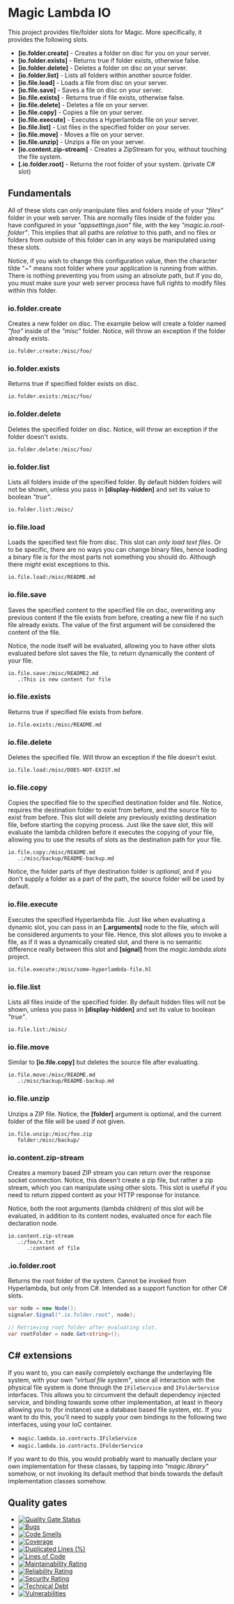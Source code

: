 
# Magic Lambda IO

This project provides file/folder slots for Magic. More specifically, it provides the following slots.

* __[io.folder.create]__ - Creates a folder on disc for you on your server.
* __[io.folder.exists]__ - Returns true if folder exists, otherwise false.
* __[io.folder.delete]__ - Deletes a folder on disc on your server.
* __[io.folder.list]__ - Lists all folders within another source folder.
* __[io.file.load]__ - Loads a file from disc on your server.
* __[io.file.save]__ - Saves a file on disc on your server.
* __[io.file.exists]__ - Returns true if file exists, otherwise false.
* __[io.file.delete]__ - Deletes a file on your server.
* __[io.file.copy]__ - Copies a file on your server.
* __[io.file.execute]__ - Executes a Hyperlambda file on your server.
* __[io.file.list]__ - List files in the specified folder on your server.
* __[io.file.move]__ - Moves a file on your server.
* __[io.file.unzip]__ - Unzips a file on your server.
* __[io.content.zip-stream]__ - Creates a ZipStream for you, without touching the file system.
* __[.io.folder.root]__ - Returns the root folder of your system. (private C# slot)

## Fundamentals

All of these slots can _only_ manipulate files and folders inside of your _"files"_ folder in your web server.
This are normally files inside of the folder you have configured in your _"appsettings.json"_ file, with the
key _"magic.io.root-folder"_. This implies that all paths are _relative_ to this path, and no files or folders
from outside of this folder can in any ways be manipulated using these slots.

Notice, if you wish to change this configuration value, then the character tilde "~" means root
folder where your application is running from within. There is nothing preventing you from using an
absolute path, but if you do, you must make sure your web server process have full rights to modify
files within this folder.

### io.folder.create

Creates a new folder on disc. The example below will create a folder named _"foo"_ inside of the _"misc"_ folder.
Notice, will throw an exception if the folder already exists.

```
io.folder.create:/misc/foo/
```

### io.folder.exists

Returns true if specified folder exists on disc.

```
io.folder.exists:/misc/foo/
```

### io.folder.delete

Deletes the specified folder on disc. Notice, will throw an exception if the folder doesn't exists.

```
io.folder.delete:/misc/foo/
```

### io.folder.list

Lists all folders inside of the specified folder. By default hidden folders will not be shown, unless
you pass in **[display-hidden]** and set its value to boolean _"true"_.

```
io.folder.list:/misc/
```

### io.file.load

Loads the specified text file from disc. This slot can _only load text files_. Or to be specific,
there are no ways you can change binary files, hence loading a binary file is for the most parts
not something you should do. Although there _might_ exist exceptions to this.

```
io.file.load:/misc/README.md
```

### io.file.save

Saves the specified content to the specified file on disc, overwriting any previous content if the
file exists from before, creating a new file if no such file already exists. The value of the first
argument will be considered the content of the file.

Notice, the node itself will be evaluated, allowing you to have other slots evaluated before slot saves
the file, to return dynamically the content of your file.

```
io.file.save:/misc/README2.md
   .:This is new content for file
```

### io.file.exists

Returns true if specified file exists from before.

```
io.file.exists:/misc/README.md
```

### io.file.delete

Deletes the specified file. Will throw an exception if the file doesn't exist.

```
io.file.load:/misc/DOES-NOT-EXIST.md
```

### io.file.copy

Copies the specified file to the specified destination folder and file.
Notice, requires the destination folder to exist from before, and the source
file to exist from before. This slot will delete any previously existing destination
file, before starting the copying process. Just like the save slot, this will evaluate
the lambda children before it executes the copying of your file, allowing you to use
the results of slots as the destination path for your file.

```
io.file.copy:/misc/README.md
   .:/misc/backup/README-backup.md
```

Notice, the folder parts of thye destination folder is _optional_, and if you don't supply a folder
as a part of the path, the source folder will be used by default.

### io.file.execute

Executes the specified Hyperlambda file. Just like when evaluating a dynamic slot, you can
pass in an **[.arguments]** node to the file, which will be considered arguments to your file.
Hence, this slot allows you to invoke a file, as if it was a dynamically created slot, and there
is no semantic difference really between this slot and **[signal]** from the _magic.lambda.slots_
project.

```
io.file.execute:/misc/some-hyperlambda-file.hl
```

### io.file.list

Lists all files inside of the specified folder. By default hidden files will not be shown, unless
you pass in **[display-hidden]** and set its value to boolean _"true"_.

```
io.file.list:/misc/
```

### io.file.move

Similar to **[io.file.copy]** but deletes the source file after evaluating.

```
io.file.move:/misc/README.md
   .:/misc/backup/README-backup.md
```

### io.file.unzip

Unzips a ZIP file. Notice, the **[folder]** argument is optional, and the current folder
of the file will be used if not given.

```
io.file.unzip:/misc/foo.zip
   folder:/misc/backup/
```

### io.content.zip-stream

Creates a memory based ZIP stream you can return over the response socket connection. Notice,
this doesn't create a zip file, but rather a zip stream, which you can manipulate using other
slots. This slot is useful if you need to return zipped content as your HTTP response for instance.

Notice, both the root arguments (lambda children) of this slot will be evaluated, in addition to
its content nodes, evaluated once for each file declaration node.

```
io.content.zip-stream
   .:/foo/x.txt
      .:content of file
```

### .io.folder.root

Returns the root folder of the system. Cannot be invoked from Hyperlambda, but only from C#. Intended as
a support function for other C# slots.

```csharp
var node = new Node();
signaler.Signal(".io.folder.root", node);

// Retrieving root folder after evaluating slot.
var rootFolder = node.Get<string>();
```

## C# extensions

If you want to, you can easily completely exchange the underlaying file system, with your own _"virtual file system"_,
since all interaction with the physical file system is done through the `IFileService` and `IFolderService` interfaces.
This allows you to circumvent the default dependency injected service, and binding towards some other implementation,
at least in theory allowing you to (for instance) use a database based file system, etc. If you want to do this, you'll
need to supply your own bindings to the following two interfaces, using your IoC container.

* `magic.lambda.io.contracts.IFileService`
* `magic.lambda.io.contracts.IFolderService`

If you want to do this, you would probably want to manually declare your own implementation for these classes, by tapping
into _"magic.library"_ somehow, or not invoking its default method that binds towards the default implementation classes
somehow.

## Quality gates

- [![Quality Gate Status](https://sonarcloud.io/api/project_badges/measure?project=polterguy_magic.lambda.io&metric=alert_status)](https://sonarcloud.io/dashboard?id=polterguy_magic.lambda.io)
- [![Bugs](https://sonarcloud.io/api/project_badges/measure?project=polterguy_magic.lambda.io&metric=bugs)](https://sonarcloud.io/dashboard?id=polterguy_magic.lambda.io)
- [![Code Smells](https://sonarcloud.io/api/project_badges/measure?project=polterguy_magic.lambda.io&metric=code_smells)](https://sonarcloud.io/dashboard?id=polterguy_magic.lambda.io)
- [![Coverage](https://sonarcloud.io/api/project_badges/measure?project=polterguy_magic.lambda.io&metric=coverage)](https://sonarcloud.io/dashboard?id=polterguy_magic.lambda.io)
- [![Duplicated Lines (%)](https://sonarcloud.io/api/project_badges/measure?project=polterguy_magic.lambda.io&metric=duplicated_lines_density)](https://sonarcloud.io/dashboard?id=polterguy_magic.lambda.io)
- [![Lines of Code](https://sonarcloud.io/api/project_badges/measure?project=polterguy_magic.lambda.io&metric=ncloc)](https://sonarcloud.io/dashboard?id=polterguy_magic.lambda.io)
- [![Maintainability Rating](https://sonarcloud.io/api/project_badges/measure?project=polterguy_magic.lambda.io&metric=sqale_rating)](https://sonarcloud.io/dashboard?id=polterguy_magic.lambda.io)
- [![Reliability Rating](https://sonarcloud.io/api/project_badges/measure?project=polterguy_magic.lambda.io&metric=reliability_rating)](https://sonarcloud.io/dashboard?id=polterguy_magic.lambda.io)
- [![Security Rating](https://sonarcloud.io/api/project_badges/measure?project=polterguy_magic.lambda.io&metric=security_rating)](https://sonarcloud.io/dashboard?id=polterguy_magic.lambda.io)
- [![Technical Debt](https://sonarcloud.io/api/project_badges/measure?project=polterguy_magic.lambda.io&metric=sqale_index)](https://sonarcloud.io/dashboard?id=polterguy_magic.lambda.io)
- [![Vulnerabilities](https://sonarcloud.io/api/project_badges/measure?project=polterguy_magic.lambda.io&metric=vulnerabilities)](https://sonarcloud.io/dashboard?id=polterguy_magic.lambda.io)
